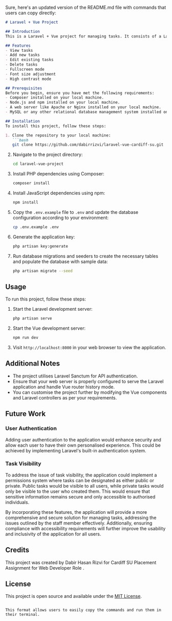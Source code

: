 Sure, here's an updated version of the README.md file with commands that users can copy directly:

```markdown
# Laravel + Vue Project

## Introduction
This is a Laravel + Vue project for managing tasks. It consists of a Laravel backend for handling API requests and a Vue.js frontend for the user interface.

## Features
- View tasks
- Add new tasks
- Edit existing tasks
- Delete tasks
- Fullscreen mode
- Font size adjustment
- High contrast mode

## Prerequisites
Before you begin, ensure you have met the following requirements:
- Composer installed on your local machine.
- Node.js and npm installed on your local machine.
- A web server like Apache or Nginx installed on your local machine.
- MySQL or any other relational database management system installed on your local machine.

## Installation
To install this project, follow these steps:

1. Clone the repository to your local machine:
   ```bash
   git clone https://github.com/dabirrizvi/laravel-vue-cardiff-su.git
   ```

2. Navigate to the project directory:
   ```bash
   cd laravel-vue-project
   ```

3. Install PHP dependencies using Composer:
   ```bash
   composer install
   ```

4. Install JavaScript dependencies using npm:
   ```bash
   npm install
   ```

5. Copy the `.env.example` file to `.env` and update the database configuration according to your environment: 
   ```bash
   cp .env.example .env
   ```


6. Generate the application key: 
   ```bash
   php artisan key:generate
   ```



7. Run database migrations and seeders to create the necessary tables and populate the database with sample data: 
   ```bash
   php artisan migrate --seed
   ```
   


## Usage
To run this project, follow these steps:

1. Start the Laravel development server:
   ```bash
   php artisan serve
   ```

2. Start the Vue development server:
   ```bash
   npm run dev
   ```

3. Visit `http://localhost:8000` in your web browser to view the application.

## Additional Notes
- The project utilises Laravel Sanctum for API authentication.
- Ensure that your web server is properly configured to serve the Laravel application and handle Vue router history mode.
- You can customise the project further by modifying the Vue components and Laravel controllers as per your requirements.

## Future Work 

### User Authentication
Adding user authentication to the application would enhance security and allow each user to have their own personalised experience. This could be achieved by implementing Laravel's built-in authentication system.

### Task Visibility
To address the issue of task visibility, the application could implement a permissions system where tasks can be designated as either public or private. Public tasks would be visible to all users, while private tasks would only be visible to the user who created them. This would ensure that sensitive information remains secure and only accessible to authorised individuals.

By incorporating these features, the application will provide a more comprehensive and secure solution for managing tasks, addressing the issues outlined by the staff member effectively. Additionally, ensuring compliance with accessibility requirements will further improve the usability and inclusivity of the application for all users.


## Credits
This project was created by Dabir Hasan Rizvi for Cardiff SU Placement Assignment for Web Developer Role .

## License
This project is open source and available under the [MIT License](https://opensource.org/licenses/MIT).
```

This format allows users to easily copy the commands and run them in their terminal.